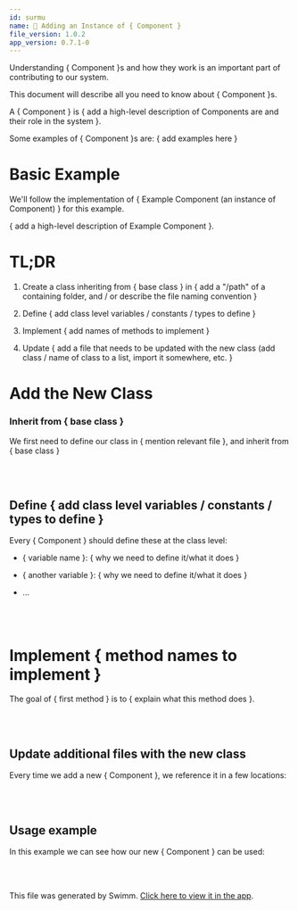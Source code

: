 ```yaml
---
id: surmu
name: 🔘 Adding an Instance of { Component }
file_version: 1.0.2
app_version: 0.7.1-0
---
```


Understanding { Component }s and how they work is an important part of contributing to our system.

This document will describe all you need to know about { Component }s.

A { Component } is { add a high-level description of Components are and their role in the system }.

Some examples of { Component }s are: { add examples here }

# Basic Example

We'll follow the implementation of { Example Component (an instance of Component) } for this example.

{ add a high-level description of Example Component }.

# TL;DR

1.  Create a class inheriting from { base class } in { add a "/path" of a containing folder, and / or describe the file naming convention }

2.  Define { add class level variables / constants / types to define }

3.  Implement { add names of methods to implement }

4.  Update { add a file that needs to be updated with the new class (add class / name of class to a list, import it somewhere, etc. }


# Add the New Class

### Inherit from { base class }

We first need to define our class in { mention relevant file }, and inherit from { base class }

<br/>



<br/>

## Define { add class level variables / constants / types to define }

Every { Component } should define these at the class level:

*   { variable name }: { why we need to define it/what it does }

*   { another variable }: { why we need to define it/what it does }

*   ...

<br/>



<br/>

# Implement { method names to implement }

The goal of { first method } is to { explain what this method does }.

<br/>



<br/>

## **Update additional files with the new class**

Every time we add a new { Component }, we reference it in a few locations:

<br/>



<br/>

## Usage example

In this example we can see how our new { Component } can be used:

<br/>



<br/>

This file was generated by Swimm. [Click here to view it in the app](http://localhost:5000/repos/Z2l0aHViJTNBJTNBc3Rva2Utd2VhdGhlciUzQSUzQUFkZGllQ29oZW4=/docs/surmu).
